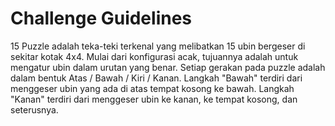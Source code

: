 # Challenge Guidelines

15 Puzzle adalah teka-teki terkenal yang melibatkan 15 ubin bergeser di sekitar kotak 4x4. Mulai dari konfigurasi acak, tujuannya adalah untuk mengatur ubin dalam urutan yang benar. Setiap gerakan pada puzzle adalah dalam bentuk Atas / Bawah / Kiri / Kanan. Langkah "Bawah" terdiri dari menggeser ubin yang ada di atas tempat kosong ke bawah. Langkah "Kanan" terdiri dari menggeser ubin ke kanan, ke tempat kosong, dan seterusnya. 
